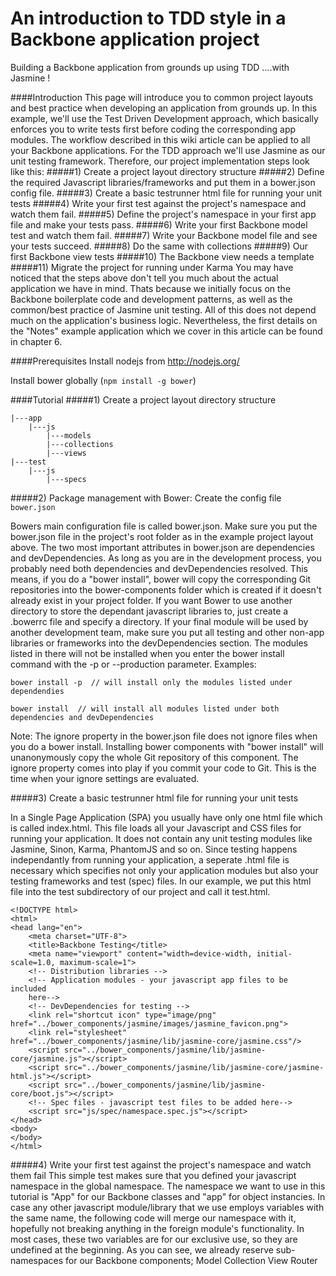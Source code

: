 An introduction to TDD style in a Backbone application project
==================

Building a Backbone application from grounds up using TDD
....with Jasmine !

####Introduction
This page will introduce you to common project layouts and best practice when developing an application from grounds up. In this example, we'll
use the Test Driven Development approach, which basically enforces you to write tests first before coding the corresponding app modules. The workflow
described in this wiki article can be applied to all your Backbone applications. For the TDD approach we'll use Jasmine as our unit testing framework. Therefore, our project implementation steps look like this:
#####1) Create a project layout directory structure
#####2) Define the required Javascript libraries/frameworks and put them in a bower.json config file.
#####3) Create a basic testrunner html file for running your unit tests
#####4) Write your first test against the project's namespace and watch them fail.
#####5) Define the project's namespace in your first app file and make your tests pass.
#####6) Write your first Backbone model test and watch them fail.
#####7) Write your Backbone model file and see your tests succeed.
#####8) Do the same with collections
#####9) Our first Backbone view tests
#####10) The Backbone view needs a template
#####11) Migrate the project for running under Karma
You may have noticed that the steps above don't tell you much about the actual application we have in mind. Thats because we initially focus on
the Backbone boilerplate code and development patterns, as well as the common/best practice of Jasmine unit testing. All of this does not depend
much on the application's business logic. Nevertheless, the first details on the "Notes" example application which we cover in this article can be
found in chapter 6.

####Prerequisites
Install nodejs from http://nodejs.org/

Install bower globally (```npm install -g bower```)

####Tutorial
#####1) Create a project layout directory structure
```TDDexampleProject
|---app
    |---js
        |---models
        |---collections
        |---views
|---test
    |---js
        |---specs
```
#####2) Package management with Bower: Create the config file ```bower.json```

Bowers main configuration file is called bower.json. Make sure you put the bower.json file in the project's root folder as in the example
project layout above. The two most important attributes in bower.json are dependencies and devDependencies. As long as you are in the
development process, you probably need both dependencies and devDependencies resolved. This means, if you do a "bower install",
bower will copy the corresponding Git repositories into the bower-components folder which is created if it doesn't already exist in your project
folder. If you want Bower to use another directory to store the dependant javascript libraries to, just create a .bowerrc file and specify a directory.
If your final module will be used by another development team, make sure you put all testing and other non-app libraries or frameworks into the
devDependencies section. The modules listed in there will not be installed when you enter the bower install command with the -p or --production
parameter. Examples:

```bower install -p  // will install only the modules listed under dependendies```

```bower install  // will install all modules listed under both dependencies and devDependencies```

Note: The ignore property in the bower.json file does not ignore files when you do a bower install. Installing bower components with "bower install" will unanonymously copy the whole Git repository of this component. The ignore property comes into play if you commit your code to Git. This is the time when your ignore settings are evaluated.

#####3) Create a basic testrunner html file for running your unit tests

In a Single Page Application (SPA) you usually have only one html file which is called index.html. This file loads all your Javascript and CSS files for running your application. It does not contain any unit testing modules like Jasmine, Sinon, Karma, PhantomJS and so on. Since testing happens independantly from running your application, a seperate .html file is necessary which specifies not only your application modules but also your testing frameworks and test (spec) files. In our example, we put this html file into the test subdirectory of our project and call it test.html.

```
<!DOCTYPE html>
<html>
<head lang="en">
    <meta charset="UTF-8">
    <title>Backbone Testing</title>
    <meta name="viewport" content="width=device-width, initial-scale=1.0, maximum-scale=1">
    <!-- Distribution libraries -->
    <!-- Application modules - your javascript app files to be included
    here-->
    <!-- DevDependencies for testing -->
    <link rel="shortcut icon" type="image/png" href="../bower_components/jasmine/images/jasmine_favicon.png">
    <link rel="stylesheet" href="../bower_components/jasmine/lib/jasmine-core/jasmine.css"/>
    <script src="../bower_components/jasmine/lib/jasmine-core/jasmine.js"></script>
    <script src="../bower_components/jasmine/lib/jasmine-core/jasmine-html.js"></script>
    <script src="../bower_components/jasmine/lib/jasmine-core/boot.js"></script>
    <!-- Spec files - javascript test files to be added here-->
    <script src="js/spec/namespace.spec.js"></script>
</head>
<body>
</body>
</html>
```

#####4) Write your first test against the project's namespace and watch them fail
This simple test makes sure that you defined your javascript namespace in the global namespace. The namespace we want to use in this tutorial is "App" for our Backbone classes and "app" for object instancies. In case any other javascript module/library that we use employs variables with the same name, the following code will merge our namespace with it, hopefully not breaking anything in the foreign module's functionality. In most cases, these two variables are for our exclusive use, so they are undefined at the beginning. As you can see, we already reserve
sub-namespaces for our Backbone components; 
Model
Collection
View
Router
